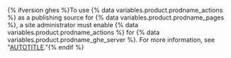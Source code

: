 {% ifversion ghes %}To use {% data variables.product.prodname_actions %} as a publishing source for {% data variables.product.prodname_pages %}, a site administrator must enable {% data variables.product.prodname_actions %} for {% data variables.product.prodname_ghe_server %}. For more information, see "[AUTOTITLE](/admin/github-actions/enabling-github-actions-for-github-enterprise-server)."{% endif %}
